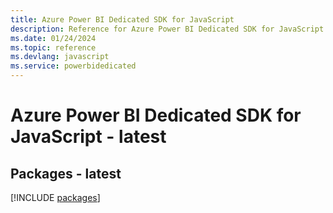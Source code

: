 ```yaml
---
title: Azure Power BI Dedicated SDK for JavaScript
description: Reference for Azure Power BI Dedicated SDK for JavaScript
ms.date: 01/24/2024
ms.topic: reference
ms.devlang: javascript
ms.service: powerbidedicated
---
```

# Azure Power BI Dedicated SDK for JavaScript - latest
## Packages - latest
[!INCLUDE [packages](power-bi-dedicated-index.md)]